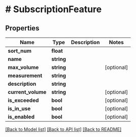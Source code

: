 # # SubscriptionFeature

## Properties

Name | Type | Description | Notes
------------ | ------------- | ------------- | -------------
**sort_num** | **float** |  |
**name** | **string** |  |
**max_volume** | **string** |  | [optional]
**measurement** | **string** |  |
**description** | **string** |  |
**current_volume** | **string** |  | [optional]
**is_exceeded** | **bool** |  | [optional]
**is_in_use** | **bool** |  | [optional]
**is_enabled** | **bool** |  | [optional]

[[Back to Model list]](../../README.md#models) [[Back to API list]](../../README.md#endpoints) [[Back to README]](../../README.md)
